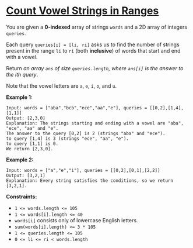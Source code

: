 [Count Vowel Strings in Ranges](https://leetcode.com/problems/count-vowel-strings-in-ranges)
===
You are given a **0-indexed** array of strings `words` and a 2D array of integers `queries`.

Each query `queries[i] = [li, ri]` asks us to find the number of strings present in the range `li` to `ri` (both **inclusive**) of words that start and end with a vowel.

Return _an array `ans` of size `queries.length`, where `ans[i]` is the answer to the ith query_.

Note that the vowel letters are `a`, `e`, `i`, `o`, and `u`.



**Example 1:**
```text
Input: words = ["aba","bcb","ece","aa","e"], queries = [[0,2],[1,4],[1,1]]
Output: [2,3,0]
Explanation: The strings starting and ending with a vowel are "aba", "ece", "aa" and "e".
The answer to the query [0,2] is 2 (strings "aba" and "ece").
to query [1,4] is 3 (strings "ece", "aa", "e").
to query [1,1] is 0.
We return [2,3,0].
```
**Example 2:**
```text
Input: words = ["a","e","i"], queries = [[0,2],[0,1],[2,2]]
Output: [3,2,1]
Explanation: Every string satisfies the conditions, so we return [3,2,1].
```


**Constraints:**
* `1 <= words.length <= 105`
* `1 <= words[i].length <= 40`
* `words[i]` consists only of lowercase English letters.
* `sum(words[i].length) <= 3 * 105`
* `1 <= queries.length <= 105`
* `0 <= li <= ri < words.length`

